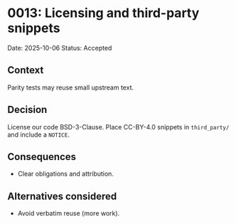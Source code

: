 
# 0013: Licensing and third-party snippets

Date: 2025-10-06
Status: Accepted

## Context

Parity tests may reuse small upstream text.

## Decision

License our code BSD-3-Clause. Place CC-BY-4.0 snippets in `third_party/` and include a `NOTICE`.

## Consequences

* Clear obligations and attribution.

## Alternatives considered

* Avoid verbatim reuse (more work).
